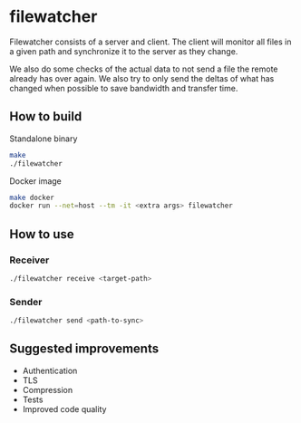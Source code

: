 # filewatcher

Filewatcher consists of a server and client. The client will monitor all files in a given path and synchronize it to the server as they change.

We also do some checks of the actual data to not send a file the remote already has over again. We also try to only send the deltas of what has changed when possible to save bandwidth and transfer time.

## How to build
Standalone binary
```bash
make
./filewatcher
```

Docker image
```bash
make docker
docker run --net=host --tm -it <extra args> filewatcher
```

## How to use

### Receiver
```bash
./filewatcher receive <target-path>
```

### Sender
```bash
./filewatcher send <path-to-sync>
```


## Suggested improvements
* Authentication
* TLS
* Compression
* Tests
* Improved code quality